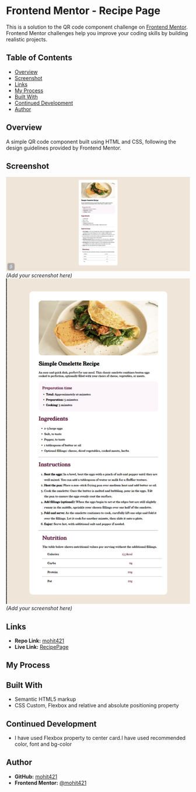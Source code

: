 # Frontend Mentor - Recipe Page

This is a solution to the QR code component challenge on [Frontend Mentor](https://www.frontendmentor.io). Frontend Mentor challenges help you improve your coding skills by building realistic projects.

## Table of Contents

- [Overview](#overview)
- [Screenshot](#screenshot)
- [Links](#links)
- [My Process](#my-process)
- [Built With](#built-with)
- [Continued Development](#continued-development)
- [Author](#author)

## Overview

A simple QR code component built using HTML and CSS, following the design guidelines provided by Frontend Mentor.

## Screenshot

![Recipe Page Desktop View](ScreenshotDesktop.png) _(Add your screenshot here)_
![Recipe Page Mobile View](ScreenshotMobie.png) _(Add your screenshot here)_

## Links

- **Repo Link:** [mohit421](https://github.com/mohit421/Personal_Project/tree/main/Learning/FUllStackWebDevByHUXN/FrontendMentor/04.RecipePage)
- **Live Link:** [RecipePage](https://recipepagebymohit.netlify.app/)

## My Process

## Built With

- Semantic HTML5 markup
- CSS Custom, Flexbox and relative and absolute positioning property

## Continued Development

- I have used Flexbox property to center card.I have used recommended color, font and bg-color

## Author

- **GitHub:** [mohit421](https://github.com/mohit421)
- **Frontend Mentor:** [@mohit421](https://www.frontendmentor.io/profile/mohit421)
